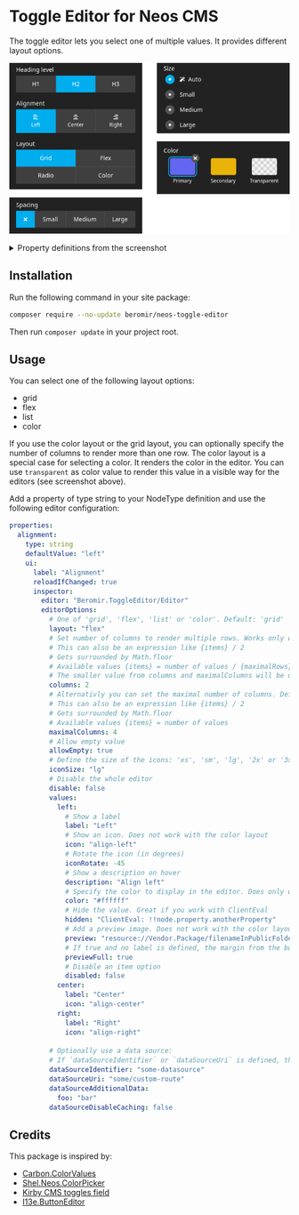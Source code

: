 # Toggle Editor for Neos CMS

The toggle editor lets you select one of multiple values. It provides different layout options.

![Example of the toggle editor in the Neos CMS backend](./docs/images/editor-example.png)

<details>

<summary>Property definitions from the screenshot</summary>

```yaml
properties:
  headingLevel:
    type: string
    ui:
      label: "Heading level"
      reloadIfChanged: true
      inspector:
        group: "general"
        editor: "Beromir.ToggleEditor/Editor"
        editorOptions:
          values:
            h1:
              label: "H1"
              description: "Heading level 1"
            h2:
              label: "H2"
              description: "Heading level 2"
            h3:
              label: "H3"
              description: "Heading level 3"
  alignment:
    type: string
    ui:
      label: "Alignment"
      reloadIfChanged: true
      inspector:
        group: "general"
        editor: "Beromir.ToggleEditor/Editor"
        editorOptions:
          values:
            left:
              label: "Left"
              icon: "align-left"
              description: "Align left"
            center:
              label: "Center"
              icon: "align-center"
            right:
              label: "Right"
              icon: "align-right"
  layout:
    type: string
    ui:
      label: "Layout"
      reloadIfChanged: true
      inspector:
        group: "general"
        editor: "Beromir.ToggleEditor/Editor"
        editorOptions:
          columns: 2
          values:
            grid:
              label: "Grid"
            flex:
              label: "Flex"
            list:
              label: "Radio"
            color:
              label: "Color"
  spacing:
    type: string
    ui:
      label: "Spacing"
      reloadIfChanged: true
      inspector:
        group: "general"
        editor: "Beromir.ToggleEditor/Editor"
        editorOptions:
          layout: "flex"
          values:
            none:
              icon: "times"
              description: "No spacing"
            small:
              label: "Small"
            medium:
              label: "Medium"
            large:
              label: "Large"
  size:
    type: string
    defaultValue: "auto"
    ui:
      label: "Size"
      reloadIfChanged: true
      inspector:
        group: "general"
        editor: "Beromir.ToggleEditor/Editor"
        editorOptions:
          layout: "list"
          values:
            auto:
              icon: "magic"
              label: "Auto"
            small:
              label: "Small"
            medium:
              label: "Medium"
            large:
              label: "Large"
  color:
    type: string
    ui:
      label: "Color"
      reloadIfChanged: true
      inspector:
        group: "general"
        editor: "Beromir.ToggleEditor/Editor"
        editorOptions:
          layout: "color"
          columns: 3
          allowEmpty: true
          values:
            primary:
              color: "#6366f1"
              label: "Primary"
              description: "Primary color"
            secondary:
              color: "#eab308"
              label: "Secondary"
            transparent:
              color: "transparent"
              label: "Transparent"
```

</details>

## Installation

Run the following command in your site package:

```bash
composer require --no-update beromir/neos-toggle-editor
```

Then run `composer update` in your project root.

## Usage

You can select one of the following layout options:

- grid
- flex
- list
- color

If you use the color layout or the grid layout, you can optionally specify the number of columns to render more than one
row.
The color layout is a special case for selecting a color. It renders the color in the editor. You can use `transparent`
as color value to render this value in a visible way for the editors (see screenshot above).

Add a property of type string to your NodeType definition and use the following editor configuration:

```yaml
properties:
  alignment:
    type: string
    defaultValue: "left"
    ui:
      label: "Alignment"
      reloadIfChanged: true
      inspector:
        editor: "Beromir.ToggleEditor/Editor"
        editorOptions:
          # One of 'grid', 'flex', 'list' or 'color'. Default: 'grid'
          layout: "flex"
          # Set number of columns to render multiple rows. Works only with 'grid' and 'color'
          # This can also be an expression like {items} / 2
          # Gets surrounded by Math.floor
          # Available values {items} = number of values / {maximalRows} = value from maximalRows
          # The smaller value from columns and maximalColumns will be used
          columns: 2
          # Alternativly you can set the maximal number of columns. Defaults to 4. Works only with 'grid' and 'color'
          # This can also be an expression like {items} / 2
          # Gets surrounded by Math.floor
          # Available values {items} = number of values
          maximalColumns: 4
          # Allow empty value
          allowEmpty: true
          # Define the size of the icons: 'xs', 'sm', 'lg', '2x' or '3x'. Default: null
          iconSize: "lg"
          # Disable the whole editor
          disable: false
          values:
            left:
              # Show a label
              label: "Left"
              # Show an icon. Does not work with the color layout
              icon: "align-left"
              # Rotate the icon (in degrees)
              iconRotate: -45
              # Show a description on hover
              description: "Align left"
              # Specify the color to display in the editor. Does only work with the color layout
              color: "#ffffff"
              # Hide the value. Great if you work with ClientEval
              hidden: "ClientEval: !!node.property.anotherProperty"
              # Add a preview image. Does not work with the color layout. Can be also a string with svg markup
              preview: "resource://Vendor.Package/filenameInPublicFolder.png"
              # If true and no label is defined, the margin from the button get's removed. Defaults to false
              previewFull: true
              # Disable an item option
              disabled: false
            center:
              label: "Center"
              icon: "align-center"
            right:
              label: "Right"
              icon: "align-right"

          # Optionally use a data source:
          # If `dataSourceIdentifier` or `dataSourceUri` is defined, the `values` from above will be ignored
          dataSourceIdentifier: "some-datasource"
          dataSourceUri: "some/custom-route"
          dataSourceAdditionalData:
            foo: "bar"
          dataSourceDisableCaching: false
```

## Credits

This package is inspired by:

- [Carbon.ColorValues](https://github.com/CarbonPackages/Carbon.ColorValues)
- [Shel.Neos.ColorPicker](https://github.com/Sebobo/Shel.Neos.ColorPicker)
- [Kirby CMS toggles field](https://getkirby.com/docs/reference/panel/fields/toggles)
- [I13e.ButtonEditor](https://github.com/ideenstadtwerke/I13e.ButtonEditor)
